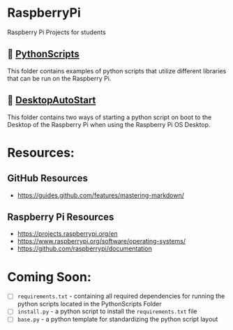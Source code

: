 # RaspberryPi
Raspberry Pi Projects for students

## 📁 [PythonScripts](https://github.com/captexcel/RaspberryPi/tree/main/PythonScripts)
This folder contains examples of python scripts that utilize different libraries that can be run on the Raspberry Pi.

## 📁 [DesktopAutoStart](https://github.com/captexcel/RaspberryPi/tree/main/DesktopAutoStart)
This folder contains two ways of starting a python script on boot to the Desktop of the Raspberry Pi when using the Raspberry Pi OS Desktop.


# Resources:
## GitHub Resources
- https://guides.github.com/features/mastering-markdown/

## Raspberry Pi Resources
- https://projects.raspberrypi.org/en
- https://www.raspberrypi.org/software/operating-systems/
- https://github.com/raspberrypi/documentation

# Coming Soon:
- [ ] `requirements.txt` - containing all required dependencies for running the python scripts located in the PythonScripts Folder
- [ ] `install.py` - a python script to install the `requirements.txt` file
- [ ] `base.py` - a python template for standardizing the python script layout
